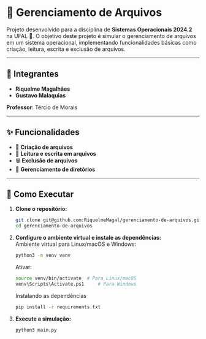 # 📁 Gerenciamento de Arquivos

Projeto desenvolvido para a disciplina de **Sistemas Operacionais 2024.2** na UFAL 🏫. O objetivo deste projeto é simular o gerenciamento de arquivos em um sistema operacional, implementando funcionalidades básicas como criação, leitura, escrita e exclusão de arquivos.

---

## 👥 Integrantes

- **Riquelme Magalhães**
- **Gustavo Malaquias**

**Professor**: Tércio de Morais

---

## ✨ Funcionalidades

- 📄 **Criação de arquivos**
- 📝 **Leitura e escrita em arquivos**
- 🗑️ **Exclusão de arquivos**
- 📂 **Gerenciamento de diretórios**

---

## 🤖 Como Executar

1. **Clone o repositório:**

   ```bash
   git clone git@github.com:RiquelmeMagal/gerenciamento-de-arquivos.git
   cd gerenciamento-de-arquivos
   ```
2. **Configure o ambiente virtual e instale as dependências:**  
   Ambiente virtual para Linux/macOS e Windows:
   ```bash
   python3 -m venv venv
   ```
   Ativar:
   ```bash
   source venv/bin/activate  # Para Linux/macOS  
   venv\Scripts\Activate.ps1     # Para Windows 
   ```
   Instalando as dependências
   ```bash
   pip install -r requirements.txt  
   ```
3. **Execute a simulação:**
   ```bash
   python3 main.py
   ```
